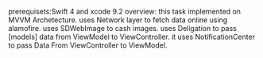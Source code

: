prerequisets:Swift 4 and xcode 9.2
overview:
this task implemented on MVVM Archetecture.
uses Network layer to fetch data online using alamofire.
uses SDWebImage to cash images.
uses Deligation to pass [models] data from ViewModel to ViewController.
it uses NotificationCenter to pass Data From ViewController to ViewModel.
